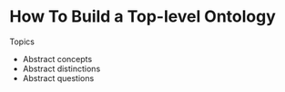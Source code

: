 # How To Build a Top-level Ontology

Topics

* Abstract concepts
* Abstract distinctions
* Abstract questions
